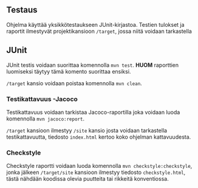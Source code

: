 ## Testaus

Ohjelma käyttää yksikkötestaukseen JUnit-kirjastoa. Testien tulokset ja raportit ilmestyvät projektikansioon `/target`, jossa niitä voidaan tarkastella

## JUnit

JUnit testis voidaan suorittaa komennolla `mvn test`. **HUOM** raporttien luomiseksi täytyy tämä komento suorittaa ensiksi.

`/target` kansio voidaan poistaa komennolla `mvn clean`.


### Testikattavuus -Jacoco

Testikattavuus voidaan tarkistaa Jacoco-raportilla joka voidaan luoda komennolla `mvn jacoco:report`.

`/target` kansioon ilmestyy `/site` kansio josta voidaan tarkastella testikattavuutta, tiedosto `index.html` kertoo koko ohjelman kattavuudesta.

### Checkstyle

Checkstyle raportti voidaan luoda komennolla `mvn checkstyle:checkstyle`, jonka jälkeen `/target/site` kansioon ilmestyy tiedosto `checkstyle.html`, tästä nähdään koodissa olevia puutteita tai rikkeitä konventiossa.
